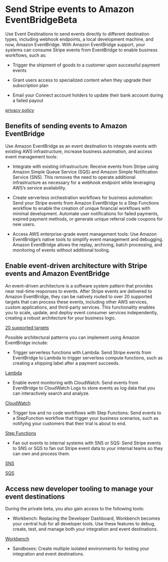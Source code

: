 # Send Stripe events to Amazon EventBridgeBeta

Use Event Destinations to send events directly to different destination types, including webhook endpoints, a local development machine, and now, Amazon EventBridge. With Amazon EventBridge support, your systems can consume Stripe events from EventBridge to enable business workflows, such as:

- Trigger the shipment of goods to a customer upon successful payment events

- Grant users access to specialized content when they upgrade their subscription plan

- Email your Connect account holders to update their bank account during a failed payout

[privacy policy](https://stripe.com/privacy)

## Benefits of sending events to Amazon EventBridge

Use Amazon EventBridge as an event destination to integrate events with existing AWS infrastructure, increase business automation, and access event management tools:

- Integrate with existing infrastructure: Receive events from Stripe using Amazon Simple Queue Service (SQS) and Amazon Simple Notification Service (SNS). This removes the need to operate additional infrastructure as necessary for a webhook endpoint while leveraging AWS’s service availability.

- Create serverless orchestration workflows for business automation: Send your Stripe events from Amazon EventBridge to a Step Functions workflow to enable the creation of unique financial workflows with minimal development. Automate user notifications for failed payments, expired payment methods, or generate unique referral code coupons for new users.

- Access AWS enterprise-grade event management tools: Use Amazon EventBridge’s native tools to simplify event management and debugging. Amazon EventBridge allows the replay, archiving, batch processing, and monitoring of events without additional tooling.

## Enable event-driven architecture with Stripe events and Amazon EventBridge

An event-driven architecture is a software system pattern that provides near real-time responses to events. After Stripe events are delivered to Amazon EventBridge, they can be natively routed to over 20 supported targets that can process these events, including other AWS services, custom applications, and third-party services. This functionality enables you to scale, update, and deploy event consumer services independently, creating a robust architecture for your business logic.

[20 supported targets](https://docs.aws.amazon.com/eventbridge/latest/userguide/eb-targets.html)

Possible architectural patterns you can implement using Amazon EventBridge include:

- Trigger serverless functions with Lambda: Send Stripe events from EventBridge to Lambda to trigger serverless compute functions, such as creating a shipping label after a payment succeeds.

[Lambda](https://aws.amazon.com/lambda/)

- Enable event monitoring with CloudWatch: Send events from EventBridge to CloudWatch Logs to store events as log data that you can interactively search and analyze.

[CloudWatch](https://aws.amazon.com/cloudwatch/)

- Trigger low and no code workflows with Step Functions: Send events to a StepFunction workflow that trigger your business scenarios, such as notifying your customers that their trial is about to end.

[Step Functions](https://aws.amazon.com/step-functions/)

- Fan out events to internal systems with SNS or SQS: Send Stripe events to SNS or SQS to fan out Stripe event data to your internal teams so they can own and process them.

[SNS](https://aws.amazon.com/sns/)

[SQS](https://aws.amazon.com/sqs/)

## Access new developer tooling to manage your event destinations

During the private beta, you also gain access to the following tools:

- Workbench: Replacing the Developer Dashboard, Workbench becomes your central hub for all developer tools. Use these features to debug, create, test, and manage both your integration and event destinations.

[Workbench](https://workbench.stripe.dev/)

- Sandboxes: Create multiple isolated environments for testing your integration and event destinations.

